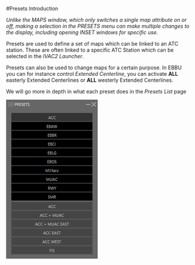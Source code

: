 #Presets Introduction

*Unlike the MAPS window, which only switches a single map attribute on or off, making a selection in the PRESETS menu can make multiple changes to the display, including opening INSET windows for specific use.*

Presets are used to define a set of maps which can be linked to an ATC station. These are often linked to a specific ATC Station which can be selected in the *IVAC2 Launcher*.

Presets can also be used to change maps for a certain purpose. In EBBU you can for instance control *Extended Centerline*, you can activate **ALL** easterly Extended Centerlines or **ALL** westerly Extended Centerlines.

We will go more in depth in what each preset does in the *Presets List* page

![Presets Into Image](presetsintro.png "Presets Into Image")

